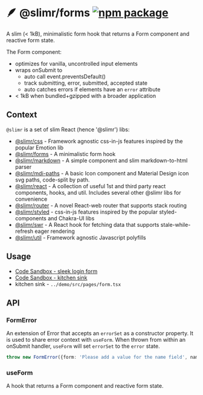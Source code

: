 # 🪶 @slimr/forms [![npm package](https://img.shields.io/npm/v/@slimr/forms.svg?style=flat-square)](https://npmjs.org/package/@slimr/forms)

A slim (< 1kB), minimalistic form hook that returns a Form component and reactive form state.

The Form component:

- optimizes for vanilla, uncontrolled input elements
- wraps onSubmit to
  - auto call event.preventsDefault()
  - track submitting, error, submitted, accepted state
  - auto catches errors if elements have an `error` attribute
- < 1kB when bundled+gzipped with a broader application

## Context

`@slimr` is a set of slim React (hence '@slimr') libs:

- [@slimr/css](https://www.npmjs.com/package/@slimr/css) - Framework agnostic css-in-js features inspired by the popular Emotion lib
- [@slimr/forms](https://www.npmjs.com/package/@slimr/forms) - A minimalistic form hook
- [@slimr/markdown](https://www.npmjs.com/package/@slimr/markdown) - A simple component and slim markdown-to-html parser
- [@slimr/mdi-paths](https://www.npmjs.com/package/@slimr/mdi-paths) - A basic Icon component and Material Design icon svg paths, code-split by path.
- [@slimr/react](https://www.npmjs.com/package/@slimr/react) - A collection of useful 1st and third party react components, hooks, and util. Includes
  several other @slimr libs for convenience
- [@slimr/router](https://www.npmjs.com/package/@slimr/router) - A novel React-web router that supports stack routing
- [@slimr/styled](https://www.npmjs.com/package/@slimr/styled) - css-in-js features inspired by the popular styled-components and Chakra-UI libs
- [@slimr/swr](https://www.npmjs.com/package/@slimr/swr) - A React hook for fetching data that supports stale-while-refresh eager rendering
- [@slimr/util](https://www.npmjs.com/package/@slimr/util) - Framework agnostic Javascript polyfills

## Usage

- [Code Sandbox - sleek login form](https://codesandbox.io/s/phone-tel-input-hjr27s?file=/src/App.tsx)
- [Code Sandbox - kitchen sink](https://codesandbox.io/s/useform-4sncgj?file=/src/App.tsx)
- kitchen sink - `../demo/src/pages/form.tsx`

## API

### FormError

An extension of Error that accepts an `errorSet` as a constructor property. It is used to share error context with `useForm`. When thrown from within an onSubmit handler, `useForm` will set `errorSet` to the `error` state.

```typescript
throw new FormError({form: 'Please add a value for the name field', name: 'This field is required'})
```

### useForm

A hook that returns a Form component and reactive form state.
